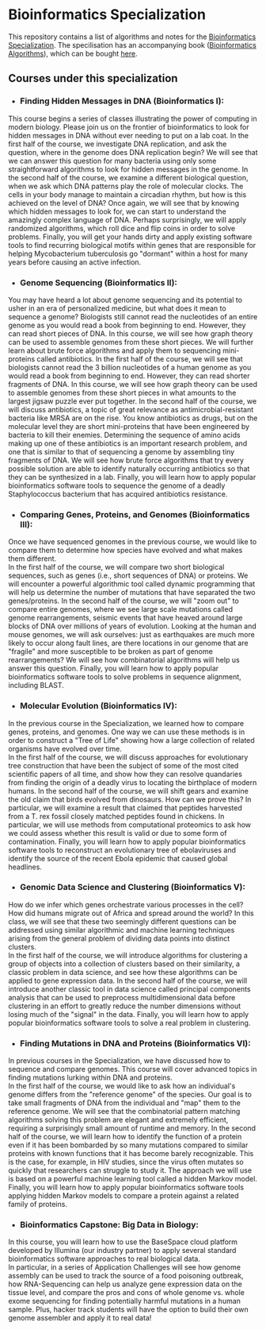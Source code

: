 # Bioinformatics Specialization


This repository contains a list of algorithms and notes for the [Bioinformatics Specialization](https://www.coursera.org/specializations/bioinformatics). The specilisation has an accompanying book ([Bioinformatics Algorithms](https://www.bioinformaticsalgorithms.org/)), which can be bought [here](https://www.amazon.com/Bioinformatics-Algorithms-Active-Learning-Approach/dp/0990374637).  

## Courses under this specialization
- ### Finding Hidden Messages in DNA (Bioinformatics I):
This course begins a series of classes illustrating the power of computing in modern biology. Please join us on the frontier of bioinformatics to look for hidden messages in DNA without ever needing to put on a lab coat. In the first half of the course, we investigate DNA replication, and ask the question, where in the genome does DNA replication begin? We will see that we can answer this question for many bacteria using only some straightforward algorithms to look for hidden messages in the genome. In the second half of the course, we examine a different biological question, when we ask which DNA patterns play the role of molecular clocks. The cells in your body manage to maintain a circadian rhythm, but how is this achieved on the level of DNA? Once again, we will see that by knowing which hidden messages to look for, we can start to understand the amazingly complex language of DNA. Perhaps surprisingly, we will apply randomized algorithms, which roll dice and flip coins in order to solve problems. Finally, you will get your hands dirty and apply existing software tools to find recurring biological motifs within genes that are responsible for helping Mycobacterium tuberculosis go "dormant" within a host for many years before causing an active infection.

- ### Genome Sequencing (Bioinformatics II):
You may have heard a lot about genome sequencing and its potential to usher in an era of personalized medicine, but what does it mean to sequence a genome?
Biologists still cannot read the nucleotides of an entire genome as you would read a book from beginning to end. However, they can read short pieces of DNA. In this course, we will see how graph theory can be used to assemble genomes from these short pieces. We will further learn about brute force algorithms and apply them to sequencing mini-proteins called antibiotics. In the first half of the course, we will see that biologists cannot read the 3 billion nucleotides of a human genome as you would read a book from beginning to end. However, they can read shorter fragments of DNA. In this course, we will see how graph theory can be used to assemble genomes from these short pieces in what amounts to the largest jigsaw puzzle ever put together. In the second half of the course, we will discuss antibiotics, a topic of great relevance as antimicrobial-resistant bacteria like MRSA are on the rise. You know antibiotics as drugs, but on the molecular level they are short mini-proteins that have been engineered by bacteria to kill their enemies. Determining the sequence of amino acids making up one of these antibiotics is an important research problem, and one that is similar to that of sequencing a genome by assembling tiny fragments of DNA. We will see how brute force algorithms that try every possible solution are able to identify naturally occurring antibiotics so that they can be synthesized in a lab. Finally, you will learn how to apply popular bioinformatics software tools to sequence the genome of a deadly Staphylococcus bacterium that has acquired antibiotics resistance.

- ### Comparing Genes, Proteins, and Genomes (Bioinformatics III):
Once we have sequenced genomes in the previous course, we would like to compare them to determine how species have evolved and what makes them different.  
In the first half of the course, we will compare two short biological sequences, such as genes (i.e., short sequences of DNA) or proteins. We will encounter a powerful algorithmic tool called dynamic programming that will help us determine the number of mutations that have separated the two genes/proteins. In the second half of the course, we will "zoom out" to compare entire genomes, where we see large scale mutations called genome rearrangements, seismic events that have heaved around large blocks of DNA over millions of years of evolution. Looking at the human and mouse genomes, we will ask ourselves: just as earthquakes are much more likely to occur along fault lines, are there locations in our genome that are "fragile" and more susceptible to be broken as part of genome rearrangements? We will see how combinatorial algorithms will help us answer this question. Finally, you will learn how to apply popular bioinformatics software tools to solve problems in sequence alignment, including BLAST.

- ### Molecular Evolution (Bioinformatics IV):
In the previous course in the Specialization, we learned how to compare genes, proteins, and genomes. One way we can use these methods is in order to construct a "Tree of Life" showing how a large collection of related organisms have evolved over time.  
In the first half of the course, we will discuss approaches for evolutionary tree construction that have been the subject of some of the most cited scientific papers of all time, and show how they can resolve quandaries from finding the origin of a deadly virus to locating the birthplace of modern humans. In the second half of the course, we will shift gears and examine the old claim that birds evolved from dinosaurs. How can we prove this? In particular, we will examine a result that claimed that peptides harvested from a T. rex fossil closely matched peptides found in chickens. In particular, we will use methods from computational proteomics to ask how we could assess whether this result is valid or due to some form of contamination. Finally, you will learn how to apply popular bioinformatics software tools to reconstruct an evolutionary tree of ebolaviruses and identify the source of the recent Ebola epidemic that caused global headlines.

- ### Genomic Data Science and Clustering (Bioinformatics V):
How do we infer which genes orchestrate various processes in the cell? How did humans migrate out of Africa and spread around the world? In this class, we will see that these two seemingly different questions can be addressed using similar algorithmic and machine learning techniques arising from the general problem of dividing data points into distinct clusters.  
In the first half of the course, we will introduce algorithms for clustering a group of objects into a collection of clusters based on their similarity, a classic problem in data science, and see how these algorithms can be applied to gene expression data. In the second half of the course, we will introduce another classic tool in data science called principal components analysis that can be used to preprocess multidimensional data before clustering in an effort to greatly reduce the number dimensions without losing much of the "signal" in the data. Finally, you will learn how to apply popular bioinformatics software tools to solve a real problem in clustering.

- ### Finding Mutations in DNA and Proteins (Bioinformatics VI):
In previous courses in the Specialization, we have discussed how to sequence and compare genomes. This course will cover advanced topics in finding mutations lurking within DNA and proteins.  
In the first half of the course, we would like to ask how an individual's genome differs from the "reference genome" of the species. Our goal is to take small fragments of DNA from the individual and "map" them to the reference genome. We will see that the combinatorial pattern matching algorithms solving this problem are elegant and extremely efficient, requiring a surprisingly small amount of runtime and memory. In the second half of the course, we will learn how to identify the function of a protein even if it has been bombarded by so many mutations compared to similar proteins with known functions that it has become barely recognizable. This is the case, for example, in HIV studies, since the virus often mutates so quickly that researchers can struggle to study it. The approach we will use is based on a powerful machine learning tool called a hidden Markov model. Finally, you will learn how to apply popular bioinformatics software tools applying hidden Markov models to compare a protein against a related family of proteins.

- ### Bioinformatics Capstone: Big Data in Biology:
In this course, you will learn how to use the BaseSpace cloud platform developed by Illumina (our industry partner) to apply several standard bioinformatics software approaches to real biological data.  
In particular, in a series of Application Challenges will see how genome assembly can be used to track the source of a food poisoning outbreak, how RNA-Sequencing can help us analyze gene expression data on the tissue level, and compare the pros and cons of whole genome vs. whole exome sequencing for finding potentially harmful mutations in a human sample. Plus, hacker track students will have the option to build their own genome assembler and apply it to real data!

